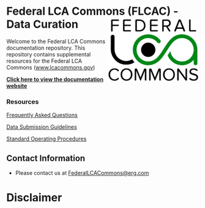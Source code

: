 # Federal LCA Commons (FLCAC) - Data Curation  <img src="img/lca_logo.png" align="right" width="240" />

Welcome to the Federal LCA Commons documentation repository.
This repository contains supplemental resources for the Federal LCA Commons (www.lcacommons.gov)

[**Click here to view the documentation website**]()

### Resources
[Frequently Asked Questions]()

[Data Submission Guidelines]()

[Standard Operating Procedures]()


## Contact Information
* Please contact us at FederalLCACommons@erg.com


# Disclaimer
